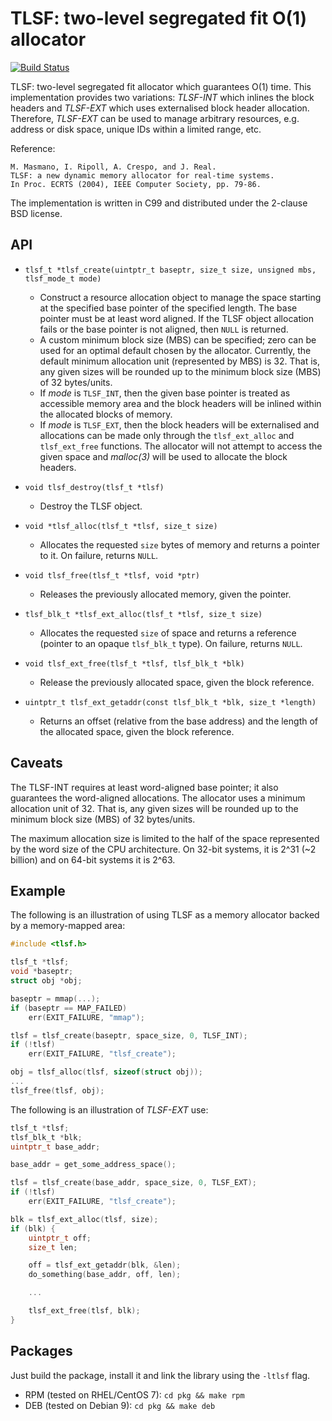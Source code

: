 # TLSF: two-level segregated fit O(1) allocator

[![Build Status](https://travis-ci.com/rmind/tlsf.svg?branch=master)](https://app.travis-ci.com/github/rmind/tlsf)

TLSF: two-level segregated fit allocator which guarantees O(1) time.
This implementation provides two variations: _TLSF-INT_ which inlines the
block headers and _TLSF-EXT_ which uses externalised block header allocation.
Therefore, _TLSF-EXT_ can be used to manage arbitrary resources, e.g.
address or disk space, unique IDs within a limited range, etc.

Reference:

	M. Masmano, I. Ripoll, A. Crespo, and J. Real.
	TLSF: a new dynamic memory allocator for real-time systems.
	In Proc. ECRTS (2004), IEEE Computer Society, pp. 79-86.

The implementation is written in C99 and distributed under the
2-clause BSD license.

## API

* `tlsf_t *tlsf_create(uintptr_t baseptr, size_t size, unsigned mbs, tlsf_mode_t mode)`
  * Construct a resource allocation object to manage the space starting
  at the specified base pointer of the specified length.  The base pointer
  must be at least word aligned.  If the TLSF object allocation fails or
  the base pointer is not aligned, then `NULL` is returned.
  * A custom minimum block size (MBS) can be specified; zero can be used
  for an optimal default chosen by the allocator.  Currently, the default
  minimum allocation unit (represented by MBS) is 32.  That is, any given
  sizes will be rounded up to the minimum block size (MBS) of 32 bytes/units.
  * If _mode_ is `TLSF_INT`, then the given base pointer is treated as
  accessible memory area and the block headers will be inlined within the
  allocated blocks of memory.
  * If _mode_ is `TLSF_EXT`, then the block headers will be externalised
  and allocations can be made only through the `tlsf_ext_alloc` and
  `tlsf_ext_free` functions.  The allocator will not attempt to access the
  given space and _malloc(3)_ will be used to allocate the block headers.

* `void tlsf_destroy(tlsf_t *tlsf)`
  * Destroy the TLSF object.

* `void *tlsf_alloc(tlsf_t *tlsf, size_t size)`
  * Allocates the requested `size` bytes of memory and returns a
  pointer to it.  On failure, returns `NULL`.

* `void tlsf_free(tlsf_t *tlsf, void *ptr)`
  * Releases the previously allocated memory, given the pointer.

* `tlsf_blk_t *tlsf_ext_alloc(tlsf_t *tlsf, size_t size)`
  * Allocates the requested `size` of space and returns a reference
  (pointer to an opaque `tlsf_blk_t` type).  On failure, returns `NULL`.

* `void tlsf_ext_free(tlsf_t *tlsf, tlsf_blk_t *blk)`
  * Release the previously allocated space, given the block reference.

* `uintptr_t tlsf_ext_getaddr(const tlsf_blk_t *blk, size_t *length)`
  * Returns an offset (relative from the base address) and the length of
  the allocated space, given the block reference.

## Caveats

The TLSF-INT requires at least word-aligned base pointer; it also guarantees
the word-aligned allocations.
The allocator uses a minimum allocation unit of 32.  That is, any given
sizes will be rounded up to the minimum block size (MBS) of 32 bytes/units.

The maximum allocation size is limited to the half of the space represented
by the word size of the CPU architecture.  On 32-bit systems, it is 2^31
(~2 billion) and on 64-bit systems it is 2^63.

## Example

The following is an illustration of using TLSF as a memory allocator backed
by a memory-mapped area:
```c
#include <tlsf.h>

tlsf_t *tlsf;
void *baseptr;
struct obj *obj;

baseptr = mmap(...);
if (baseptr == MAP_FAILED)
	err(EXIT_FAILURE, "mmap");

tlsf = tlsf_create(baseptr, space_size, 0, TLSF_INT);
if (!tlsf)
	err(EXIT_FAILURE, "tlsf_create");

obj = tlsf_alloc(tlsf, sizeof(struct obj));
...
tlsf_free(tlsf, obj);
```

The following is an illustration of _TLSF-EXT_ use:
```c
tlsf_t *tlsf;
tlsf_blk_t *blk;
uintptr_t base_addr;

base_addr = get_some_address_space();

tlsf = tlsf_create(base_addr, space_size, 0, TLSF_EXT);
if (!tlsf)
	err(EXIT_FAILURE, "tlsf_create");

blk = tlsf_ext_alloc(tlsf, size);
if (blk) {
	uintptr_t off;
	size_t len;

	off = tlsf_ext_getaddr(blk, &len);
	do_something(base_addr, off, len);

	...

	tlsf_ext_free(tlsf, blk);
}
```

## Packages

Just build the package, install it and link the library using the
`-ltlsf` flag.
* RPM (tested on RHEL/CentOS 7): `cd pkg && make rpm`
* DEB (tested on Debian 9): `cd pkg && make deb`
